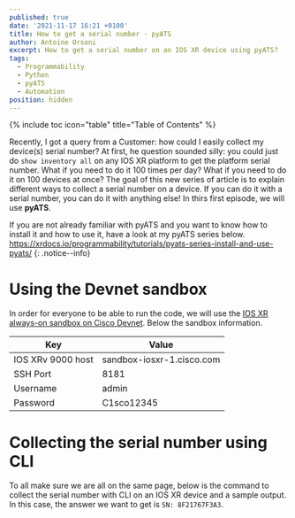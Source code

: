 ```yaml
---
published: true
date: '2021-11-17 16:21 +0100'
title: How to get a serial number - pyATS
author: Antoine Orsoni
excerpt: How to get a serial number on an IOS XR device using pyATS?
tags:
  - Programmability
  - Python
  - pyATS
  - Automation
position: hidden
---
```

{% include toc icon="table" title="Table of Contents" %}

Recently, I got a query from a Customer: how could I easily collect my device(s) serial number? At first, he question sounded silly: you could just do `show inventory all` on any IOS XR platform to get the platform serial number. What if you need to do it 100 times per day? What if you need to do it on 100 devices at once? The goal of this new series of article is to explain different ways to collect a serial number on a device. If you can do it with a serial number, you can do it with anything else! In thirs first episode, we will use **pyATS**.

If you are not already familiar with pyATS and you want to know how to install it and how to use it, have a look at my pyATS series below.
https://xrdocs.io/programmability/tutorials/pyats-series-install-and-use-pyats/
{: .notice--info}

# Using the Devnet sandbox

In order for everyone to be able to run the code, we will use the [IOS XR always-on sandbox on Cisco Devnet](https://devnetsandbox.cisco.com/RM/Diagram/Index/e83cfd31-ade3-4e15-91d6-3118b867a0dd?diagramType=Topology). Below the sandbox information.

| Key               	| Value                    	|
|-------------------	|--------------------------	|
| IOS XRv 9000 host 	| sandbox-iosxr-1.cisco.com 	|
|     SSH Port      	|     8181                 	|
|     Username      	|     admin                	|
|     Password      	|     C1sco12345           	|


# Collecting the serial number using CLI

To all make sure we are all on the same page, below is the command to collect the serial number with CLI on an IOS XR device and a sample output. In this case, the answer we want to get is `SN: 8F21767F3A3`.

<script src="https://gist.github.com/AntoineOrsoni/025aefa2afbeefd77d7b0a0f3ec909d1.js"></script>

